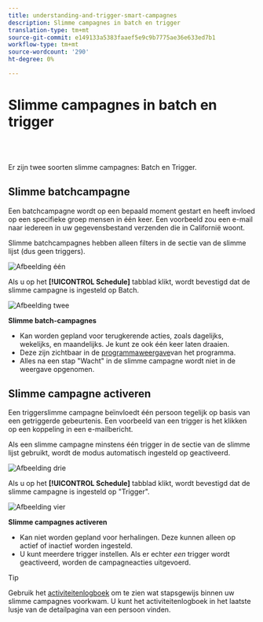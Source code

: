 ```yaml
---
title: understanding-and-trigger-smart-campagnes
description: Slimme campagnes in batch en trigger
translation-type: tm+mt
source-git-commit: e149133a5383faaef5e9c9b7775ae36e633ed7b1
workflow-type: tm+mt
source-wordcount: '290'
ht-degree: 0%

---
```



# Slimme campagnes in batch en trigger

<br> 

Er zijn twee soorten slimme campagnes: Batch en Trigger.

## Slimme batchcampagne

Een batchcampagne wordt op een bepaald moment gestart en heeft invloed op een specifieke groep mensen in één keer. Een voorbeeld zou een e-mail naar iedereen in uw gegevensbestand verzenden die in Californië woont.

Slimme batchcampagnes hebben alleen filters in de sectie van de slimme lijst (dus geen triggers).

![Afbeelding één](/help/sky/assets/smart-campaigns/understanding-batch-and-trigger-smart-campaigns/understanding-batch-and-trigger-smart-campaigns-1.png)

Als u op het **[!UICONTROL Schedule]** tabblad klikt, wordt bevestigd dat de slimme campagne is ingesteld op Batch.

![Afbeelding twee](/help/sky/assets/smart-campaigns/understanding-batch-and-trigger-smart-campaigns/understanding-batch-and-trigger-smart-campaigns-2.png)

**Slimme batch-campagnes**

* Kan worden gepland voor terugkerende acties, zoals dagelijks, wekelijks, en maandelijks. Je kunt ze ook één keer laten draaien.
* Deze zijn zichtbaar in de [programmaweergave](https://docs.marketo.com/display/DOCS/Navigating+the+Program+Schedule+View)van het programma.
* Alles na een stap &quot;Wacht&quot; in de slimme campagne wordt niet in de weergave opgenomen.

## Slimme campagne activeren

Een triggerslimme campagne beïnvloedt één persoon tegelijk op basis van een getriggerde gebeurtenis. Een voorbeeld van een trigger is het klikken op een koppeling in een e-mailbericht.

Als een slimme campagne minstens één trigger in de sectie van de slimme lijst gebruikt, wordt de modus automatisch ingesteld op geactiveerd.

![Afbeelding drie](/help/sky/assets/smart-campaigns/understanding-batch-and-trigger-smart-campaigns/understanding-batch-and-trigger-smart-campaigns-3.png)

Als u op het **[!UICONTROL Schedule]** tabblad klikt, wordt bevestigd dat de slimme campagne is ingesteld op &quot;Trigger&quot;.

![Afbeelding vier](/help/sky/assets/smart-campaigns/understanding-batch-and-trigger-smart-campaigns/understanding-batch-and-trigger-smart-campaigns-4.png)

**Slimme campagnes activeren**

* Kan niet worden gepland voor herhalingen. Deze kunnen alleen op actief of inactief worden ingesteld.
* U kunt meerdere trigger instellen. Als er echter _een_ trigger wordt geactiveerd, worden de campagneacties uitgevoerd.

>[!TIP]
>
>Gebruik het [activiteitenlogboek](https://docs.marketo.com/display/DOCS/Locate+the+Activity+Log+for+a+Person) om te zien wat stapsgewijs binnen uw slimme campagnes voorkwam. U kunt het activiteitenlogboek in het laatste lusje van de detailpagina van een persoon vinden.
